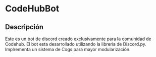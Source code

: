 # CodeHubBot

## Descripción

Este es un bot de discord creado exclusivamente para la comunidad de Codehub. El bot esta desarrollado utilizando la libreria de Discord.py.
Implrementa un sistema de Cogs para mayor modularización.
